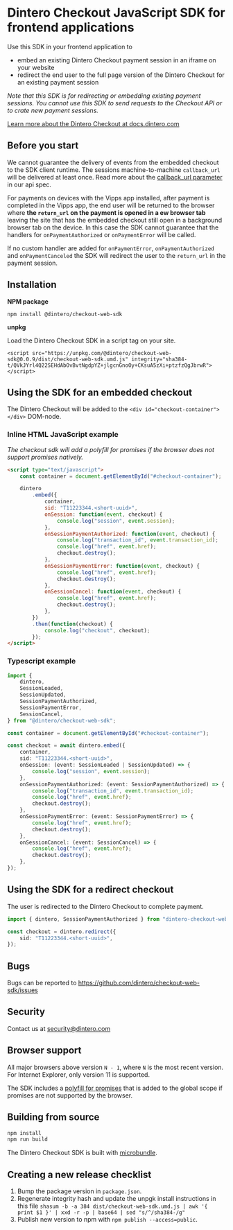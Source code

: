 # Dintero Checkout JavaScript SDK for frontend applications

Use this SDK in your frontend application to

-   embed an existing Dintero Checkout payment session in an iframe on your website
-   redirect the end user to the full page version of the Dintero Checkout for an existing payment session

_Note that this SDK is for redirecting or embedding existing payment sessions. You cannot use this SDK to send requests to the Checkout API or to crate new payment sessions._

[Learn more about the Dintero Checkout at docs.dintero.com](https://docs.dintero.com/docs/checkout-getting-started.html)

## Before you start

We cannot guarantee the delivery of events from the embedded checkout to the SDK client runtime. The sessions machine-to-machine `callback_url` will be delivered at least once. Read more about the [callback_url parameter](https://docs.dintero.com/checkout-api.html#operation/checkout_session_profile_post) in our api spec.

For payments on devices with the Vipps app installed, after payment is completed in the Vipps app, the end user will be returned to the browser where **the `return_url` on the payment is opened in a ew browser tab** leaving the site that has the embedded checkout still open in a background browser tab on the device. In this case the SDK cannot guarantee that the handlers for `onPaymentAuthorized` or `onPaymentError` will be called.

If no custom handler are added for `onPaymentError`, `onPaymentAuthorized` and `onPaymentCanceled` the SDK will redirect the user to the `return_url` in the payment session.

## Installation

**NPM package**

```
npm install @dintero/checkout-web-sdk
```

**unpkg**

Load the Dintero Checkout SDK in a script tag on your site.

```
<script src="https://unpkg.com/@dintero/checkout-web-sdk@0.0.9/dist/checkout-web-sdk.umd.js" integrity="sha384-t/QVkJYrl4Q22SEHdAbOvBvtNgdpYZ+jlgcnGnoOy+CKsuA5zXi+ptzfzQgJbrwR"></script>
```

## Using the SDK for an embedded checkout

The Dintero Checkout will be added to the `<div id="checkout-container"></div>` DOM-node.

### Inline HTML JavaScript example

_The checkout sdk will add a polyfill for promises if the browser does not support promises natively._

```html
<script type="text/javascript">
    const container = document.getElementById("#checkout-container");

    dintero
        .embed({
            container,
            sid: "T11223344.<short-uuid>",
            onSession: function(event, checkout) {
                console.log("session", event.session);
            },
            onSessionPaymentAuthorized: function(event, checkout) {
                console.log("transaction_id", event.transaction_id);
                console.log("href", event.href);
                checkout.destroy();
            },
            onSessionPaymentError: function(event, checkout) {
                console.log("href", event.href);
                checkout.destroy();
            },
            onSessionCancel: function(event, checkout) {
                console.log("href", event.href);
                checkout.destroy();
            },
        })
        .then(function(checkout) {
            console.log("checkout", checkout);
        });
</script>
```

### Typescript example

```ts
import {
    dintero,
    SessionLoaded,
    SessionUpdated,
    SessionPaymentAuthorized,
    SessionPaymentError,
    SessionCancel,
} from "@dintero/checkout-web-sdk";

const container = document.getElementById("#checkout-container");

const checkout = await dintero.embed({
    container,
    sid: "T11223344.<short-uuid>",
    onSession: (event: SessionLoaded | SessionUpdated) => {
        console.log("session", event.session);
    },
    onSessionPaymentAuthorized: (event: SessionPaymentAuthorized) => {
        console.log("transaction_id", event.transaction_id);
        console.log("href", event.href);
        checkout.destroy();
    },
    onSessionPaymentError: (event: SessionPaymentError) => {
        console.log("href", event.href);
        checkout.destroy();
    },
    onSessionCancel: (event: SessionCancel) => {
        console.log("href", event.href);
        checkout.destroy();
    },
});
```

## Using the SDK for a redirect checkout

The user is redirected to the Dintero Checkout to complete payment.

```ts
import { dintero, SessionPaymentAuthorized } from "dintero-checkout-web-sdk";

const checkout = dintero.redirect({
    sid: "T11223344.<short-uuid>",
});
```

## Bugs

Bugs can be reported to https://github.com/dintero/checkout-web-sdk/issues

## Security

Contact us at [security@dintero.com](mailto:security@dintero.com)

## Browser support

All major browsers above version `N - 1`, where `N` is the most recent version. For Internet Explorer, only version 11 is supported.

The SDK includes a [polyfill for promises](https://github.com/getify/native-promise-only) that is added to the global scope if promises are not supported by the browser.

## Building from source

```bash
npm install
npm run build
```

The Dintero Checkout SDK is built with [microbundle](https://github.com/developit/microbundle).

## Creating a new release checklist

1. Bump the package version in `package.json`.
2. Regenerate integrity hash and update the unpgk install instructions in this file `shasum -b -a 384 dist/checkout-web-sdk.umd.js | awk '{ print $1 }' | xxd -r -p | base64 | sed "s/^/sha384-/g"`
3. Publish new version to npm with `npm publish --access=public`.
